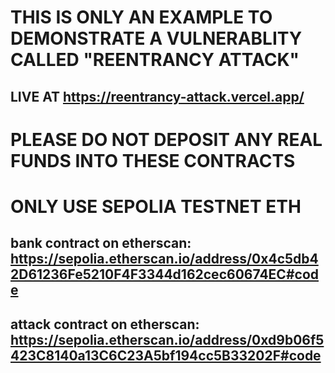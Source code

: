 # THIS IS ONLY AN EXAMPLE TO DEMONSTRATE A VULNERABLITY CALLED "REENTRANCY ATTACK"
## LIVE AT https://reentrancy-attack.vercel.app/
# PLEASE DO NOT DEPOSIT ANY REAL FUNDS INTO THESE CONTRACTS
# ONLY USE SEPOLIA TESTNET ETH 

## bank contract on etherscan: https://sepolia.etherscan.io/address/0x4c5db42D61236Fe5210F4F3344d162cec60674EC#code
## attack contract on etherscan: https://sepolia.etherscan.io/address/0xd9b06f5423C8140a13C6C23A5bf194cc5B33202F#code
